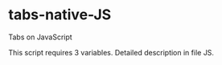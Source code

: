 # tabs-native-JS
Tabs on JavaScript

This script requires 3 variables. Detailed description in file JS.
